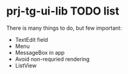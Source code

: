 # prj-tg-ui-lib TODO list

There is many things to do, but few important:

* TextEdit field
* Menu
* MessageBox in app
* Avoid non-requried rendering
* ListView


